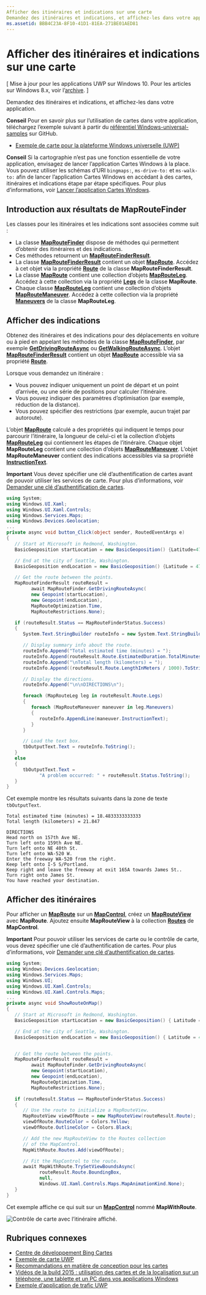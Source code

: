```yaml
---
Afficher des itinéraires et indications sur une carte
Demandez des itinéraires et indications, et affichez-les dans votre application.
ms.assetid: BBB4C23A-8F10-41D1-81EA-271BE01AED81
---
```


# Afficher des itinéraires et indications sur une carte


\[ Mise à jour pour les applications UWP sur Windows 10. Pour les articles sur Windows 8.x, voir l’[archive](http://go.microsoft.com/fwlink/p/?linkid=619132). \]


Demandez des itinéraires et indications, et affichez-les dans votre application.

**Conseil** Pour en savoir plus sur l’utilisation de cartes dans votre application, téléchargez l’exemple suivant à partir du [référentiel Windows-universal-samples](http://go.microsoft.com/fwlink/p/?LinkId=619979) sur GitHub.

-   [Exemple de carte pour la plateforme Windows universelle (UWP)](http://go.microsoft.com/fwlink/p/?LinkId=619977)

**Conseil** Si la cartographie n’est pas une fonction essentielle de votre application, envisagez de lancer l’application Cartes Windows à la place. Vous pouvez utiliser les schémas d’URI `bingmaps:`, `ms-drive-to:` et `ms-walk-to:` afin de lancer l’application Cartes Windows en accédant à des cartes, itinéraires et indications étape par étape spécifiques. Pour plus d’informations, voir [Lancer l’application Cartes Windows](https://msdn.microsoft.com/library/windows/apps/mt228341).

 

## Introduction aux résultats de MapRouteFinder


Les classes pour les itinéraires et les indications sont associées comme suit :

-   La classe [**MapRouteFinder**](https://msdn.microsoft.com/library/windows/apps/dn636938) dispose de méthodes qui permettent d’obtenir des itinéraires et des indications.
-   Ces méthodes retournent un [**MapRouteFinderResult**](https://msdn.microsoft.com/library/windows/apps/dn636939).
-   La classe [**MapRouteFinderResult**](https://msdn.microsoft.com/library/windows/apps/dn636939) contient un objet [**MapRoute**](https://msdn.microsoft.com/library/windows/apps/dn636937). Accédez à cet objet via la propriété [**Route**](https://msdn.microsoft.com/library/windows/apps/dn636940) de la classe **MapRouteFinderResult**.
-   La classe [**MapRoute**](https://msdn.microsoft.com/library/windows/apps/dn636937) contient une collection d’objets [**MapRouteLeg**](https://msdn.microsoft.com/library/windows/apps/dn636955). Accédez à cette collection via la propriété [**Legs**](https://msdn.microsoft.com/library/windows/apps/dn636973) de la classe **MapRoute**.
-   Chaque classe [**MapRouteLeg**](https://msdn.microsoft.com/library/windows/apps/dn636955) contient une collection d’objets [**MapRouteManeuver**](https://msdn.microsoft.com/library/windows/apps/dn636961). Accédez à cette collection via la propriété [**Maneuvers**](https://msdn.microsoft.com/library/windows/apps/dn636959) de la classe **MapRouteLeg**.

## Afficher des indications


Obtenez des itinéraires et des indications pour des déplacements en voiture ou à pied en appelant les méthodes de la classe [**MapRouteFinder**](https://msdn.microsoft.com/library/windows/apps/dn636938), par exemple [**GetDrivingRouteAsync**](https://msdn.microsoft.com/library/windows/apps/dn636943) ou [**GetWalkingRouteAsync**](https://msdn.microsoft.com/library/windows/apps/dn636953). L’objet [**MapRouteFinderResult**](https://msdn.microsoft.com/library/windows/apps/dn636939) contient un objet [**MapRoute**](https://msdn.microsoft.com/library/windows/apps/dn636937) accessible via sa propriété [**Route**](https://msdn.microsoft.com/library/windows/apps/dn636940).

Lorsque vous demandez un itinéraire :

-   Vous pouvez indiquer uniquement un point de départ et un point d’arrivée, ou une série de positions pour calculer l’itinéraire.
-   Vous pouvez indiquer des paramètres d’optimisation (par exemple, réduction de la distance).
-   Vous pouvez spécifier des restrictions (par exemple, aucun trajet par autoroute).

L’objet [**MapRoute**](https://msdn.microsoft.com/library/windows/apps/dn636937) calculé a des propriétés qui indiquent le temps pour parcourir l’itinéraire, la longueur de celui-ci et la collection d’objets [**MapRouteLeg**](https://msdn.microsoft.com/library/windows/apps/dn636955) qui contiennent les étapes de l’itinéraire. Chaque objet **MapRouteLeg** contient une collection d’objets [**MapRouteManeuver**](https://msdn.microsoft.com/library/windows/apps/dn636961). L’objet **MapRouteManeuver** contient des indications accessibles via sa propriété [**InstructionText**](https://msdn.microsoft.com/library/windows/apps/dn636964).

**Important** Vous devez spécifier une clé d’authentification de cartes avant de pouvoir utiliser les services de carte. Pour plus d’informations, voir [Demander une clé d’authentification de cartes](authentication-key.md).

 

```csharp
using System;
using Windows.UI.Xaml;
using Windows.UI.Xaml.Controls;
using Windows.Services.Maps;
using Windows.Devices.Geolocation;
...
private async void button_Click(object sender, RoutedEventArgs e)
{
   // Start at Microsoft in Redmond, Washington.
   BasicGeoposition startLocation = new BasicGeoposition() {Latitude=47.643,Longitude=-122.131};

   // End at the city of Seattle, Washington.
   BasicGeoposition endLocation = new BasicGeoposition() {Latitude = 47.604,Longitude= -122.329};

   // Get the route between the points.
   MapRouteFinderResult routeResult =
         await MapRouteFinder.GetDrivingRouteAsync(
         new Geopoint(startLocation),
         new Geopoint(endLocation),
         MapRouteOptimization.Time,
         MapRouteRestrictions.None);

   if (routeResult.Status == MapRouteFinderStatus.Success)
   {
      System.Text.StringBuilder routeInfo = new System.Text.StringBuilder();

      // Display summary info about the route.
      routeInfo.Append("Total estimated time (minutes) = ");
      routeInfo.Append(routeResult.Route.EstimatedDuration.TotalMinutes.ToString());
      routeInfo.Append("\nTotal length (kilometers) = ");
      routeInfo.Append((routeResult.Route.LengthInMeters / 1000).ToString());

      // Display the directions.
      routeInfo.Append("\n\nDIRECTIONS\n");

      foreach (MapRouteLeg leg in routeResult.Route.Legs)
      {
         foreach (MapRouteManeuver maneuver in leg.Maneuvers)
         {
            routeInfo.AppendLine(maneuver.InstructionText);
         }
      }

      // Load the text box.
      tbOutputText.Text = routeInfo.ToString();
   }
   else
   {
      tbOutputText.Text =
            "A problem occurred: " + routeResult.Status.ToString();
   }
}
```

Cet exemple montre les résultats suivants dans la zone de texte `tbOutputText`.

``` syntax
Total estimated time (minutes) = 18.4833333333333
Total length (kilometers) = 21.847

DIRECTIONS
Head north on 157th Ave NE.
Turn left onto 159th Ave NE.
Turn left onto NE 40th St.
Turn left onto WA-520 W.
Enter the freeway WA-520 from the right.
Keep left onto I-5 S/Portland.
Keep right and leave the freeway at exit 165A towards James St..
Turn right onto James St.
You have reached your destination.
```

## Afficher des itinéraires


Pour afficher un [**MapRoute**](https://msdn.microsoft.com/library/windows/apps/dn636937) sur un [**MapControl**](https://msdn.microsoft.com/library/windows/apps/dn637004), créez un [**MapRouteView**](https://msdn.microsoft.com/library/windows/apps/dn637122) avec **MapRoute**. Ajoutez ensuite **MapRouteView** à la collection [**Routes**](https://msdn.microsoft.com/library/windows/apps/dn637047) de **MapControl**.

**Important** Pour pouvoir utiliser les services de carte ou le contrôle de carte, vous devez spécifier une clé d’authentification de cartes. Pour plus d’informations, voir [Demander une clé d’authentification de cartes](authentication-key.md).

 

```csharp
using System;
using Windows.Devices.Geolocation;
using Windows.Services.Maps;
using Windows.UI;
using Windows.UI.Xaml.Controls;
using Windows.UI.Xaml.Controls.Maps;
...
private async void ShowRouteOnMap()
{
   // Start at Microsoft in Redmond, Washington.
   BasicGeoposition startLocation = new BasicGeoposition() { Latitude = 47.643, Longitude = -122.131 };

   // End at the city of Seattle, Washington.
   BasicGeoposition endLocation = new BasicGeoposition() { Latitude = 47.604, Longitude = -122.329 };


   // Get the route between the points.
   MapRouteFinderResult routeResult =
         await MapRouteFinder.GetDrivingRouteAsync(
         new Geopoint(startLocation),
         new Geopoint(endLocation),
         MapRouteOptimization.Time,
         MapRouteRestrictions.None);

   if (routeResult.Status == MapRouteFinderStatus.Success)
   {
      // Use the route to initialize a MapRouteView.
      MapRouteView viewOfRoute = new MapRouteView(routeResult.Route);
      viewOfRoute.RouteColor = Colors.Yellow;
      viewOfRoute.OutlineColor = Colors.Black;

      // Add the new MapRouteView to the Routes collection
      // of the MapControl.
      MapWithRoute.Routes.Add(viewOfRoute);

      // Fit the MapControl to the route.
      await MapWithRoute.TrySetViewBoundsAsync(
            routeResult.Route.BoundingBox,
            null,
            Windows.UI.Xaml.Controls.Maps.MapAnimationKind.None);
   }
}
```

Cet exemple affiche ce qui suit sur un [**MapControl**](https://msdn.microsoft.com/library/windows/apps/dn637004) nommé **MapWithRoute**.

![Contrôle de carte avec l’itinéraire affiché.](images/routeonmap.png)

## Rubriques connexes

* [Centre de développement Bing Cartes](https://www.bingmapsportal.com/)
* [Exemple de carte UWP](http://go.microsoft.com/fwlink/p/?LinkId=619977)
* [Recommandations en matière de conception pour les cartes](https://msdn.microsoft.com/library/windows/apps/dn596102)
* [Vidéos de la build 2015 : utilisation des cartes et de la localisation sur un téléphone, une tablette et un PC dans vos applications Windows](https://channel9.msdn.com/Events/Build/2015/2-757)
* [Exemple d’application de trafic UWP](http://go.microsoft.com/fwlink/p/?LinkId=619982)



<!--HONumber=Mar16_HO1-->


